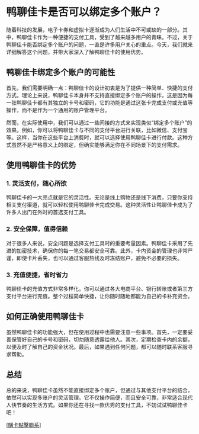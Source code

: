 # 鸭聊佳卡是否可以绑定多个账户？

随着科技的发展，电子卡券和虚拟卡逐渐成为人们生活中不可或缺的一部分。其中，鸭聊佳卡作为一种便捷的支付工具，受到了越来越多用户的青睐。不过，关于鸭聊佳卡能否绑定多个账户的问题，一直是许多用户关心的重点。今天，我们就来详细解答这个问题，并带大家深入了解鸭聊佳卡的使用优势。

## 鸭聊佳卡绑定多个账户的可能性

首先，我们需要明确一点：鸭聊佳卡的设计初衷是为了提供一种简单、快捷的支付方式。理论上来说，鸭聊佳卡本身并不支持直接绑定多个账户的操作。这是因为每一张鸭聊佳卡都有其独立的卡号和密码，它的功能是通过这张卡完成支付或充值等操作，而不是作为一个通用的账户管理平台。

然而，在实际使用中，我们可以通过一些间接的方式来实现类似“绑定多个账户”的效果。例如，你可以将鸭聊佳卡与不同的支付平台进行关联，比如微信、支付宝等。这样，当你在这些平台上消费时，就可以选择使用鸭聊佳卡进行付款。这种方式虽然不是严格意义上的绑定，但确实能够满足你在不同场景下的支付需求。

## 使用鸭聊佳卡的优势

### 1. 灵活支付，随心所欲

鸭聊佳卡的一大亮点就是它的灵活性。无论是线上购物还是线下消费，只要你支持相关支付渠道，就可以轻松使用鸭聊佳卡完成交易。这种灵活性让鸭聊佳卡成为了许多人出门在外时的首选支付工具。

### 2. 安全保障，值得信赖

对于很多人来说，安全问题是选择支付工具时的重要考量因素。鸭聊佳卡采用了先进的加密技术，确保你的每一笔交易都安全可靠。此外，卡内资金的管理也非常严谨，即使卡片丢失，也可以通过客服热线及时冻结账户，避免不必要的损失。

### 3. 充值便捷，省时省力

鸭聊佳卡的充值方式非常多样化。你可以通过各大电商平台、银行转账或者第三方支付平台进行充值。整个过程简单快捷，让你随时随地都能为自己的卡补充资金。

## 如何正确使用鸭聊佳卡

虽然鸭聊佳卡的功能强大，但在使用过程中也需要注意一些事项。首先，一定要妥善保管好自己的卡号和密码，切勿随意透露给他人。其次，定期检查卡内的余额，以便及时了解自己的资金状况。最后，如果遇到任何问题，都可以随时联系客服寻求帮助。

## 总结

总的来说，鸭聊佳卡虽然不能直接绑定多个账户，但通过与其他支付平台的结合，依然可以实现多账户的灵活管理。它不仅操作简便，而且安全可靠，非常适合现代人快节奏的生活方式。如果你还在寻找一款优秀的支付工具，不妨试试鸭聊佳卡吧！

[[購卡點擊聯系](https://t.me/s/esim1088)]
